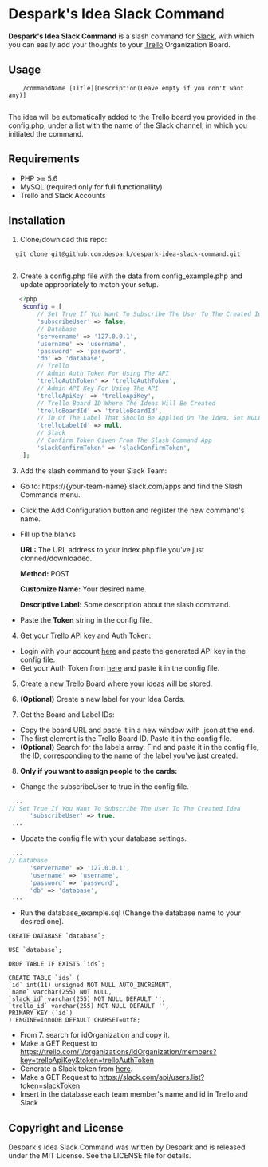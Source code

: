 # Despark's Idea Slack Command

**Despark's Idea Slack Command** is a slash command for <a href="https://slack.com/" target="_blank">Slack</a>, with which you can easily add your thoughts to your <a href="https://trello.com/" target="_blank">Trello</a> Organization Board.

## Usage
```
    /commandName [Title][Description(Leave empty if you don't want any)]
    
```
The idea will be automatically added to the Trello board you provided in the config.php, under a list with the name of the Slack channel, in which you initiated the command.

## Requirements

 - PHP >= 5.6
 - MySQL (required only for full functionallity)
 - Trello and Slack Accounts

## Installation

1. Clone/download this repo:

  ```
    git clone git@github.com:despark/despark-idea-slack-command.git
    
  ```

2. Create a config.php file with the data from config_example.php and update appropriately to match your setup.

```php
   <?php
    $config = [
        // Set True If You Want To Subscribe The User To The Created Idea
        'subscribeUser' => false,
        // Database
        'servername' => '127.0.0.1',
        'username' => 'username',
        'password' => 'password',
        'db' => 'database',
        // Trello
        // Admin Auth Token For Using The API
        'trelloAuthToken' => 'trelloAuthToken',
        // Admin API Key For Using The API
        'trelloApiKey' => 'trelloApiKey',
        // Trello Board ID Where The Ideas Will Be Created
        'trelloBoardId' => 'trelloBoardId',
        // ID Of The Label That Should Be Applied On The Idea. Set NULL If You Don't Want To Apply Any
        'trelloLabelId' => null,
        // Slack
        // Confirm Token Given From The Slash Command App
        'slackConfirmToken' => 'slackConfirmToken',
    ];
  ```

3. Add the slash command to your Slack Team:

  - Go to: https://{your-team-name}.slack.com/apps and find the Slash Commands menu.</li>
  - Click the Add Configuration button and register the new command's name.</li>
  - Fill up the blanks
  
      <strong>URL:</strong> The URL address to your index.php file you've just clonned/downloaded.

      <strong>Method:</strong> POST

      <strong>Customize Name:</strong> Your desired name.

      <strong>Descriptive Label:</strong> Some description about the slash command.
  - Paste the <strong>Token</strong> string in the config file.
  
4. Get your <a href="https://trello.com/" target="_blank"> Trello</a> API key and Auth Token:

  - Login with your account <a href="https://trello.com/app-key" target="_blank">here</a> and paste the generated API key in the  config file.
  - Get your Auth Token from <a href="https://trello.com/1/authorize?expiration=never&scope=read,write,account&response_type=token&name=Server%20Token&key=5d222c8fdc009236f0c95e0d03b57785" target="_blank">here</a> and paste it in the config file.

5. Create a new <a href="https://trello.com/" target="_blank">Trello</a> Board where your ideas will be stored.

6. <strong>(Optional)</strong> Create a new label for your Idea Cards.

7. Get the Board and Label IDs:
  - Copy the board URL and paste it in a new window with .json at the end.
  - The first element is the Trello Board ID. Paste it in the config file.
  - <strong>(Optional)</strong> Search for the labels array. Find and paste it in the config file, the ID, corresponding to the name of the label you've just created.
  
8. <strong>Only if you want to assign people to the cards: </strong>
  - Change the subscribeUser to true in the config file.
  ```php
   ...
  // Set True If You Want To Subscribe The User To The Created Idea
        'subscribeUser' => true,
   ...
  ```
  - Update the config file with your database settings.
  ```php
   ...
  // Database
        'servername' => '127.0.0.1',
        'username' => 'username',
        'password' => 'password',
        'db' => 'database',
   ...
  ```
  - Run the database_example.sql (Change the database name to your desired one).
  ```mysql
CREATE DATABASE `database`;

USE `database`;

DROP TABLE IF EXISTS `ids`;

CREATE TABLE `ids` (
  `id` int(11) unsigned NOT NULL AUTO_INCREMENT,
  `name` varchar(255) NOT NULL,
  `slack_id` varchar(255) NOT NULL DEFAULT '',
  `trello_id` varchar(255) NOT NULL DEFAULT '',
  PRIMARY KEY (`id`)
) ENGINE=InnoDB DEFAULT CHARSET=utf8;
  ```
  - From 7. search for idOrganization and copy it.
  - Make a GET Request to https://trello.com/1/organizations/idOrganization/members?key=trelloApiKey&token=trelloAuthToken
  - Generate a Slack token from <a href="https://api.slack.com/custom-integrations/legacy-tokens" target="_blank">here</a>.
  - Make a GET Request to https://slack.com/api/users.list?token=slackToken
  - Insert in the database each team member's name and id in Trello and Slack
  

## Copyright and License

Despark's Idea Slack Command was written by Despark and is released under the MIT License. See the LICENSE file for details.
